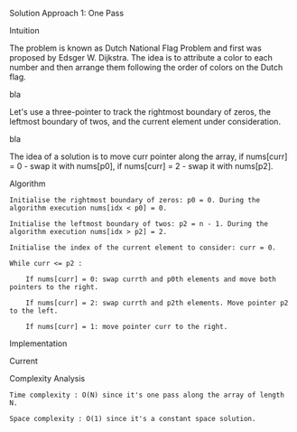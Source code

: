 Solution
Approach 1: One Pass

Intuition

The problem is known as Dutch National Flag Problem and first was proposed by Edsger W. Dijkstra. The idea is to attribute a color to each number and then arrange them following the order of colors on the Dutch flag.

bla

Let's use a three-pointer to track the rightmost boundary of zeros, the leftmost boundary of twos, and the current element under consideration.

bla

The idea of a solution is to move curr pointer along the array, if nums[curr] = 0 - swap it with nums[p0], if nums[curr] = 2 - swap it with nums[p2].

Algorithm

    Initialise the rightmost boundary of zeros: p0 = 0. During the algorithm execution nums[idx < p0] = 0.

    Initialise the leftmost boundary of twos: p2 = n - 1. During the algorithm execution nums[idx > p2] = 2.

    Initialise the index of the current element to consider: curr = 0.

    While curr <= p2 :

        If nums[curr] = 0: swap currth and p0th elements and move both pointers to the right.

        If nums[curr] = 2: swap currth and p2th elements. Move pointer p2 to the left.

        If nums[curr] = 1: move pointer curr to the right.

Implementation

Current

Complexity Analysis

    Time complexity : O(N) since it's one pass along the array of length N.

    Space complexity : O(1) since it's a constant space solution.
